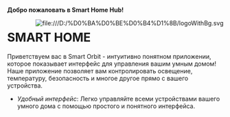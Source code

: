 <b>Добро пожаловать в Smart Home Hub!</b>

<img src="file:///D:/%D0%BA%D0%BE%D0%B4%D1%8B/logoWithBg.svg" alt="file:///D:/%D0%BA%D0%BE%D0%B4%D1%8B/logoWithBg.svg" align="right">

SMART HOME
=================

Приветствуем вас в Smart Orbit - интуитивно понятном приложении, которое показывает интерфейс для управления вашим умным домом! Наше приложение позволяет вам контролировать освещение, температуру, безопасность и многое другое прямо с вашего устройства.
- *Удобный интерфейс*: Легко управляйте всеми устройствами вашего умного дома с помощью простого и понятного интерфейса.
